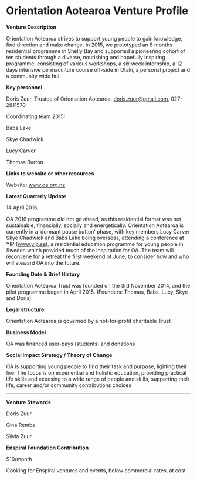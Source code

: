 # Orientation Aotearoa Venture Profile

**Venture Description**

Orientation Aotearoa strives to support young people to gain knowledge, find direction and make change. In 2015, we prototyped an 8 months residential programme in Shelly Bay and supported a pioneering cohort of ten students through a diverse, nourishing and hopefully inspiring programme, consisting of various workshops, a six week internship, a 12 days intensive permaculture course off-side in Otaki, a personal project and a community wide hui. 


**Key personnel**


Doris Zuur, Trustee of Orientation Aotearoa, doris.zuur@gmail.com, 027-2811570

Coordinating team 2015:

Babs Lake

Skye Chadwick

Lucy Carver

Thomas Burton 


**Links to website or other resources**

Website: www.oa.org.nz

**Latest Quarterly Update**

14 April 2016

OA 2016 programme did not go ahead, as this residential format was not sustainable, financially, socially and energetically. Orientation Aotearoa is currently in a ‘dormant pause button’ phase, with key members Lucy Carver Skye Chadwick and Babs Lake being overseas, attending a conference at YIP (www.yip.se), a residential education programme for young people in Sweden which provided much of the inspiration for OA. The team will reconvene for a retreat the first weekend of June, to consider how and who will steward OA into the future. 


**Founding Date & Brief History**

Orientation Aotearoa Trust was founded on the 3rd November 2014, and the pilot programme began in April 2015. (Founders: Thomas, Babs, Lucy, Skye and Doris)


**Legal structure**

Orientation Aotearoa is governed by a not-for-profit charitable Trust


**Business Model**

OA was financed user-pays (students) and donations


**Social Impact Strategy / Theory of Change**

OA is supporting young people to find their task and purpose, lighting their fire! The focus is on experiential and holistic education, providing practical life skills and exposing to a wide range of people and skills, supporting their life, career and/or community contributions choices


---

**Venture Stewards** 

 Doris Zuur

Gina Rembe

Silvia Zuur

**Enspiral Foundation Contribution**

$10/month

Cooking for Enspiral ventures and events, below commercial rates, at cost  

